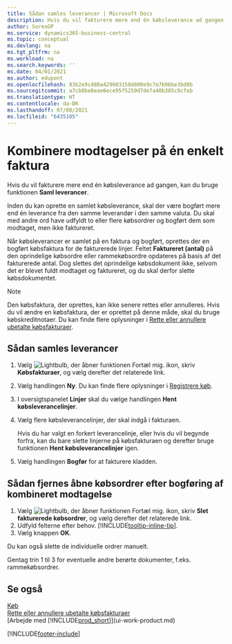 ```yaml
---
title: Sådan samles leverancer | Microsoft Docs
description: Hvis du vil fakturere mere end én købsleverance ad gangen, kan du bruge funktionen Saml leverancer.
author: SorenGP
ms.service: dynamics365-business-central
ms.topic: conceptual
ms.devlang: na
ms.tgt_pltfrm: na
ms.workload: na
ms.search.keywords: ''
ms.date: 04/01/2021
ms.author: edupont
ms.openlocfilehash: 83b2e9c488a429603158d800e9c7e7b96be3bd8b
ms.sourcegitcommit: a7cb0be8eae6ece95f5259d7de7a48b385c9cfeb
ms.translationtype: HT
ms.contentlocale: da-DK
ms.lasthandoff: 07/08/2021
ms.locfileid: "6435105"
---
```

# <a name="combine-receipts-on-a-single-invoice"></a>Kombinere modtagelser på én enkelt faktura

Hvis du vil fakturere mere end én købsleverance ad gangen, kan du bruge funktionen **Saml leverancer**.  

Inden du kan oprette en samlet købsleverance, skal der være bogført mere end én leverance fra den samme leverandør i den samme valuta. Du skal med andre ord have udfyldt to eller flere købsordrer og bogført dem som modtaget, men ikke faktureret.  

Når købsleverancer er samlet på en faktura og bogført, oprettes der en bogført købsfaktura for de fakturerede linjer. Feltet **Faktureret (antal)** på den oprindelige købsordre eller rammekøbsordre opdateres på basis af det fakturerede antal. Dog slettes det oprindelige købsdokument ikke, selvom det er blevet fuldt modtaget og faktureret, og du skal derfor slette købsdokumentet.  

> [!NOTE]
> Den købsfaktura, der oprettes, kan ikke senere rettes eller annulleres. Hvis du vil ændre en købsfaktura, der er oprettet på denne måde, skal du bruge købskreditnotaer. Du kan finde flere oplysninger i [Rette eller annullere ubetalte købsfakturaer](purchasing-how-correct-cancel-unpaid-purchase-invoices.md).

## <a name="to-combine-receipts"></a>Sådan samles leverancer

1. Vælg ![Lightbulb, der åbner funktionen Fortæl mig.](media/ui-search/search_small.png "Fortæl mig, hvad du vil foretage dig") ikon, skriv **Købsfakturaer**, og vælg derefter det relaterede link.  
2. Vælg handlingen **Ny**. Du kan finde flere oplysninger i [Registrere køb](purchasing-how-record-purchases.md).  
3. I oversigtspanelet **Linjer** skal du vælge handlingen **Hent købsleverancelinjer**.  
4. Vælg flere købsleverancelinjer, der skal indgå i fakturaen.  

    Hvis du har valgt en forkert leverancelinje, eller hvis du vil begynde forfra, kan du bare slette linjerne på købsfakturaen og derefter bruge funktionen **Hent købsleverancelinjer** igen.  
5. Vælg handlingen **Bogfør** for at fakturere kladden.  

## <a name="to-remove-open-purchase-orders-after-combined-receipt-posting"></a>Sådan fjernes åbne købsordrer efter bogføring af kombineret modtagelse

1. Vælg ![Lightbulb, der åbner funktionen Fortæl mig.](media/ui-search/search_small.png "Fortæl mig, hvad du vil foretage dig") ikon, skriv **Slet fakturerede købsordrer**, og vælg derefter det relaterede link.  
2. Udfyld felterne efter behov. [!INCLUDE[tooltip-inline-tip](includes/tooltip-inline-tip_md.md)].
3. Vælg knappen **OK**.  

Du kan også slette de individuelle ordrer manuelt.

Gentag trin 1 til 3 for eventuelle andre berørte dokumenter, f.eks. rammekøbsordrer.

## <a name="see-also"></a>Se også

[Køb](purchasing-manage-purchasing.md)  
[Rette eller annullere ubetalte købsfakturaer](purchasing-how-correct-cancel-unpaid-purchase-invoices.md)  
[Arbejde med [!INCLUDE[prod_short](includes/prod_short.md)]](ui-work-product.md)  


[!INCLUDE[footer-include](includes/footer-banner.md)]